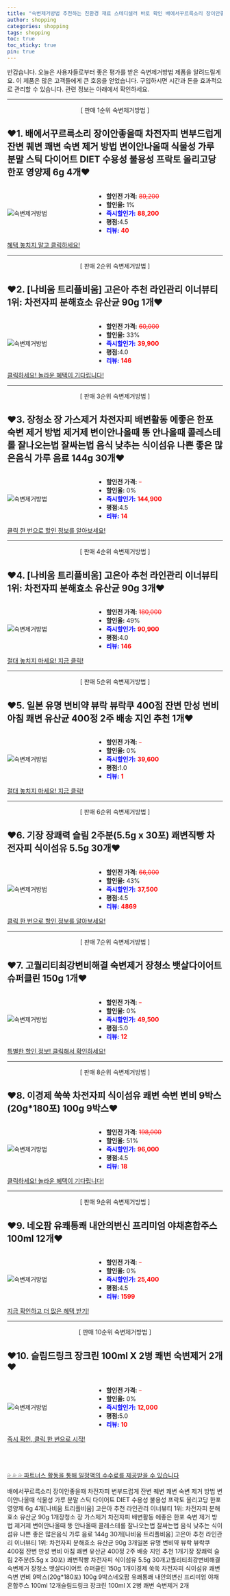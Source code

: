 ```yaml
---
title: "숙변제거방법 추천하는 친환경 재료 스테디셀러 바로 확인 배에서꾸르륵소리 장이안좋을때 차전자피 변부드럽게 잔변"
author: shopping
categories: shopping
tags: shopping
toc: true
toc_sticky: true
pin: true
---
```

반갑습니다. 오늘은 사용자들로부터 좋은 평가를 받은 숙변제거방법 제품을 알려드릴게요. 이 제품은 많은 고객들에게 큰 호응을 얻었습니다. 구입하시면 시간과 돈을 효과적으로 관리할 수 있습니다. 관련 정보는 아래에서 확인하세요.

---
<p class="toplist" style="margin: 0 auto; display: block; width: fit-content;">[ 판매 1순위 숙변제거방법 ]</p>

<h2><strong>❤️1. 배에서꾸르륵소리 장이안좋을때 차전자피 변부드럽게 잔변 퀘변 쾌변 숙변 제거 방법 변이안나올때 식물성 가루 분말 스틱 다이어트 DIET 수용성 불용성 프락토 올리고당 한포 영양제 6g 4개❤️</strong></h2>

<div style="display: flex; align-items: center;">
    <div style="flex: 0.4;">
        <img src="https://thumbnail10.coupangcdn.com/thumbnails/remote/230x230ex/image/vendor_inventory/661f/ed7c8a37f5922182d2a1187161db9cb6227608dd8f26e1a77b20270a058c.jpg" alt="숙변제거방법" style="max-width: 100%;">
    </div>
    <div style="flex: 0.6; margin-left: 10px;">
        <ul>
            <li><strong>할인전 가격:</strong> <del style="color: red;">89,200</del></li>
            <li><strong>할인율:</strong> 1%</li>
            <li><span style='color:blue'><strong>즉시할인가:</strong></span> <span style='color:red'><strong>88,200</strong></span></li>
            <li><strong>평점:</strong>4.5</li>
            <li><span style='color:blue'><strong>리뷰:</strong></span> <span style='color:red'><strong>40</strong></span></li>
        </ul>
    </div>
</div>
<div class="center">
    <a href="https://selin100587001.github.io?lptag=AF9450613&subid=githubio&pageKey=6426548866&traceid=V0-153&itemId=17656513896&vendorItemId=84847880907" class="myButton">
        혜택 놓치지 말고 클릭하세요!
    </a>
</div>


---
<p class="toplist" style="margin: 0 auto; display: block; width: fit-content;">[ 판매 2순위 숙변제거방법 ]</p>

<h2><strong>❤️2. [나비움 트리플비움] 고은아 추천 라인관리 이너뷰티 1위: 차전자피 분해효소 유산균 90g 1개❤️</strong></h2>

<div style="display: flex; align-items: center;">
    <div style="flex: 0.4;">
        <img src="https://thumbnail6.coupangcdn.com/thumbnails/remote/230x230ex/image/vendor_inventory/67f9/caf25d1d8c9d6e538220a8c1d134e86faeeaf1db85c0cb6dabb3809f652e.png" alt="숙변제거방법" style="max-width: 100%;">
    </div>
    <div style="flex: 0.6; margin-left: 10px;">
        <ul>
            <li><strong>할인전 가격:</strong> <del style="color: red;">60,000</del></li>
            <li><strong>할인율:</strong> 33%</li>
            <li><span style='color:blue'><strong>즉시할인가:</strong></span> <span style='color:red'><strong>39,900</strong></span></li>
            <li><strong>평점:</strong>4.0</li>
            <li><span style='color:blue'><strong>리뷰:</strong></span> <span style='color:red'><strong>146</strong></span></li>
        </ul>
    </div>
</div>
<div class="center">
    <a href="https://selin100587001.github.io?lptag=AF9450613&subid=githubio&pageKey=7610613257&traceid=V0-153&itemId=20155438798&vendorItemId=86459743006" class="myButton">
        클릭하세요! 놀라운 혜택이 기다립니다!
    </a>
</div>


---
<p class="toplist" style="margin: 0 auto; display: block; width: fit-content;">[ 판매 3순위 숙변제거방법 ]</p>

<h2><strong>❤️3. 장청소 장 가스제거 차전자피 배변활동 에좋은 한포 숙변 제거 방법 제거제 변이안나올때 똥 안나올때 콜레스테롤 잘나오는법 잘싸는법 음식 낮추는 식이섬유 나쁜 좋은 많은음식 가루 음료 144g 30개❤️</strong></h2>

<div style="display: flex; align-items: center;">
    <div style="flex: 0.4;">
        <img src="https://thumbnail8.coupangcdn.com/thumbnails/remote/230x230ex/image/vendor_inventory/04e0/5a2582683805c5554ce555e9d9b1934160a966efe0aebbdb266905ad7368.jpg" alt="숙변제거방법" style="max-width: 100%;">
    </div>
    <div style="flex: 0.6; margin-left: 10px;">
        <ul>
            <li><strong>할인전 가격:</strong> <del style="color: red;">-</del></li>
            <li><strong>할인율:</strong> 0%</li>
            <li><span style='color:blue'><strong>즉시할인가:</strong></span> <span style='color:red'><strong>144,900</strong></span></li>
            <li><strong>평점:</strong>4.5</li>
            <li><span style='color:blue'><strong>리뷰:</strong></span> <span style='color:red'><strong>14</strong></span></li>
        </ul>
    </div>
</div>
<div class="center">
    <a href="https://selin100587001.github.io?lptag=AF9450613&subid=githubio&pageKey=8204029338&traceid=V0-153&itemId=17656513438&vendorItemId=84847880479" class="myButton">
        클릭 한 번으로 할인 정보를 알아보세요!
    </a>
</div>


---
<p class="toplist" style="margin: 0 auto; display: block; width: fit-content;">[ 판매 4순위 숙변제거방법 ]</p>

<h2><strong>❤️4. [나비움 트리플비움] 고은아 추천 라인관리 이너뷰티 1위: 차전자피 분해효소 유산균 90g 3개❤️</strong></h2>

<div style="display: flex; align-items: center;">
    <div style="flex: 0.4;">
        <img src="https://thumbnail6.coupangcdn.com/thumbnails/remote/230x230ex/image/vendor_inventory/67f9/caf25d1d8c9d6e538220a8c1d134e86faeeaf1db85c0cb6dabb3809f652e.png" alt="숙변제거방법" style="max-width: 100%;">
    </div>
    <div style="flex: 0.6; margin-left: 10px;">
        <ul>
            <li><strong>할인전 가격:</strong> <del style="color: red;">180,000</del></li>
            <li><strong>할인율:</strong> 49%</li>
            <li><span style='color:blue'><strong>즉시할인가:</strong></span> <span style='color:red'><strong>90,900</strong></span></li>
            <li><strong>평점:</strong>4.0</li>
            <li><span style='color:blue'><strong>리뷰:</strong></span> <span style='color:red'><strong>146</strong></span></li>
        </ul>
    </div>
</div>
<div class="center">
    <a href="https://selin100587001.github.io?lptag=AF9450613&subid=githubio&pageKey=7610613257&traceid=V0-153&itemId=20155438796&vendorItemId=86459743028" class="myButton">
        절대 놓치지 마세요! 지금 클릭!
    </a>
</div>


---
<p class="toplist" style="margin: 0 auto; display: block; width: fit-content;">[ 판매 5순위 숙변제거방법 ]</p>

<h2><strong>❤️5. 일본 유명 변비약 뷰락 뷰락쿠 400점 잔변 만성 변비 아침 쾌변 유산균 400정 2주 배송 지인 추천 1개❤️</strong></h2>

<div style="display: flex; align-items: center;">
    <div style="flex: 0.4;">
        <img src="https://thumbnail8.coupangcdn.com/thumbnails/remote/230x230ex/image/vendor_inventory/d5ea/784b04ef851dd9b1e6a27c2a03f3d5b934f9220b9a316cc047e0a9465ee2.jpg" alt="숙변제거방법" style="max-width: 100%;">
    </div>
    <div style="flex: 0.6; margin-left: 10px;">
        <ul>
            <li><strong>할인전 가격:</strong> <del style="color: red;">-</del></li>
            <li><strong>할인율:</strong> 0%</li>
            <li><span style='color:blue'><strong>즉시할인가:</strong></span> <span style='color:red'><strong>39,600</strong></span></li>
            <li><strong>평점:</strong>1.0</li>
            <li><span style='color:blue'><strong>리뷰:</strong></span> <span style='color:red'><strong>1</strong></span></li>
        </ul>
    </div>
</div>
<div class="center">
    <a href="https://selin100587001.github.io?lptag=AF9450613&subid=githubio&pageKey=8181600076&traceid=V0-153&itemId=23393351171&vendorItemId=90798823172" class="myButton">
        절대 놓치지 마세요! 지금 클릭!
    </a>
</div>


---
<p class="toplist" style="margin: 0 auto; display: block; width: fit-content;">[ 판매 6순위 숙변제거방법 ]</p>

<h2><strong>❤️6. 기장 장쾌력 슬림 2주분(5.5g x 30포) 쾌변직빵 차전자피 식이섬유 5.5g 30개❤️</strong></h2>

<div style="display: flex; align-items: center;">
    <div style="flex: 0.4;">
        <img src="https://thumbnail6.coupangcdn.com/thumbnails/remote/230x230ex/image/vendor_inventory/e1bf/73741523f3c313bdaf697394891f6fcf799f708261508a04988a54e53d73.jpg" alt="숙변제거방법" style="max-width: 100%;">
    </div>
    <div style="flex: 0.6; margin-left: 10px;">
        <ul>
            <li><strong>할인전 가격:</strong> <del style="color: red;">66,000</del></li>
            <li><strong>할인율:</strong> 43%</li>
            <li><span style='color:blue'><strong>즉시할인가:</strong></span> <span style='color:red'><strong>37,500</strong></span></li>
            <li><strong>평점:</strong>4.5</li>
            <li><span style='color:blue'><strong>리뷰:</strong></span> <span style='color:red'><strong>4869</strong></span></li>
        </ul>
    </div>
</div>
<div class="center">
    <a href="https://selin100587001.github.io?lptag=AF9450613&subid=githubio&pageKey=173362&traceid=V0-153&itemId=20812558898&vendorItemId=88194069987" class="myButton">
        클릭 한 번으로 할인 정보를 알아보세요!
    </a>
</div>


---
<p class="toplist" style="margin: 0 auto; display: block; width: fit-content;">[ 판매 7순위 숙변제거방법 ]</p>

<h2><strong>❤️7. 고퀄리티최강변비해결 숙변제거 장청소 뱃살다이어트 슈퍼클린 150g 1개❤️</strong></h2>

<div style="display: flex; align-items: center;">
    <div style="flex: 0.4;">
        <img src="https://thumbnail6.coupangcdn.com/thumbnails/remote/230x230ex/image/vendor_inventory/21ea/4c824e550e151ff4deb6bb44b8315998e00e9b57b2560051ccc82f1fc595.jpg" alt="숙변제거방법" style="max-width: 100%;">
    </div>
    <div style="flex: 0.6; margin-left: 10px;">
        <ul>
            <li><strong>할인전 가격:</strong> <del style="color: red;">-</del></li>
            <li><strong>할인율:</strong> 0%</li>
            <li><span style='color:blue'><strong>즉시할인가:</strong></span> <span style='color:red'><strong>49,500</strong></span></li>
            <li><strong>평점:</strong>5.0</li>
            <li><span style='color:blue'><strong>리뷰:</strong></span> <span style='color:red'><strong>12</strong></span></li>
        </ul>
    </div>
</div>
<div class="center">
    <a href="https://selin100587001.github.io?lptag=AF9450613&subid=githubio&pageKey=6148235124&traceid=V0-153&itemId=11848401229&vendorItemId=79121709547" class="myButton">
        특별한 할인 정보! 클릭해서 확인하세요!
    </a>
</div>


---
<p class="toplist" style="margin: 0 auto; display: block; width: fit-content;">[ 판매 8순위 숙변제거방법 ]</p>

<h2><strong>❤️8. 이경제 쑥쑥 차전자피 식이섬유 쾌변 숙변 변비 9박스(20g*180포) 100g 9박스❤️</strong></h2>

<div style="display: flex; align-items: center;">
    <div style="flex: 0.4;">
        <img src="https://thumbnail8.coupangcdn.com/thumbnails/remote/230x230ex/image/vendor_inventory/ae1f/05495995bb84bd96e0a4e78e388370250c4ce244f274710fd6826c251239.jpg" alt="숙변제거방법" style="max-width: 100%;">
    </div>
    <div style="flex: 0.6; margin-left: 10px;">
        <ul>
            <li><strong>할인전 가격:</strong> <del style="color: red;">198,000</del></li>
            <li><strong>할인율:</strong> 51%</li>
            <li><span style='color:blue'><strong>즉시할인가:</strong></span> <span style='color:red'><strong>96,000</strong></span></li>
            <li><strong>평점:</strong>4.5</li>
            <li><span style='color:blue'><strong>리뷰:</strong></span> <span style='color:red'><strong>18</strong></span></li>
        </ul>
    </div>
</div>
<div class="center">
    <a href="https://selin100587001.github.io?lptag=AF9450613&subid=githubio&pageKey=7665565121&traceid=V0-153&itemId=23097392040&vendorItemId=90130772800" class="myButton">
        클릭하세요! 놀라운 혜택이 기다립니다!
    </a>
</div>


---
<p class="toplist" style="margin: 0 auto; display: block; width: fit-content;">[ 판매 9순위 숙변제거방법 ]</p>

<h2><strong>❤️9. 네오팜 유쾌통쾌 내안의변신 프리미엄 야채혼합주스 100ml 12개❤️</strong></h2>

<div style="display: flex; align-items: center;">
    <div style="flex: 0.4;">
        <img src="https://thumbnail9.coupangcdn.com/thumbnails/remote/230x230ex/image/vendor_inventory/6e1e/60c9e69535aa387de657f00cb6a50f3ffd778609340ad3b9c46f7566e59c.jpg" alt="숙변제거방법" style="max-width: 100%;">
    </div>
    <div style="flex: 0.6; margin-left: 10px;">
        <ul>
            <li><strong>할인전 가격:</strong> <del style="color: red;">-</del></li>
            <li><strong>할인율:</strong> 0%</li>
            <li><span style='color:blue'><strong>즉시할인가:</strong></span> <span style='color:red'><strong>25,400</strong></span></li>
            <li><strong>평점:</strong>4.5</li>
            <li><span style='color:blue'><strong>리뷰:</strong></span> <span style='color:red'><strong>1599</strong></span></li>
        </ul>
    </div>
</div>
<div class="center">
    <a href="https://selin100587001.github.io?lptag=AF9450613&subid=githubio&pageKey=5923510985&traceid=V0-153&itemId=21518310387&vendorItemId=90040815474" class="myButton">
        지금 확인하고 더 많은 혜택 받기!
    </a>
</div>


---
<p class="toplist" style="margin: 0 auto; display: block; width: fit-content;">[ 판매 10순위 숙변제거방법 ]</p>

<h2><strong>❤️10. 슬림드링크 장크린 100ml X 2병 쾌변 숙변제거 2개❤️</strong></h2>

<div style="display: flex; align-items: center;">
    <div style="flex: 0.4;">
        <img src="https://thumbnail10.coupangcdn.com/thumbnails/remote/230x230ex/image/vendor_inventory/e529/efc14273a414a539e42d11be34fd138b0ce50719a99439446d92e9ff758f.jpg" alt="숙변제거방법" style="max-width: 100%;">
    </div>
    <div style="flex: 0.6; margin-left: 10px;">
        <ul>
            <li><strong>할인전 가격:</strong> <del style="color: red;">-</del></li>
            <li><strong>할인율:</strong> 0%</li>
            <li><span style='color:blue'><strong>즉시할인가:</strong></span> <span style='color:red'><strong>12,000</strong></span></li>
            <li><strong>평점:</strong>5.0</li>
            <li><span style='color:blue'><strong>리뷰:</strong></span> <span style='color:red'><strong>10</strong></span></li>
        </ul>
    </div>
</div>
<div class="center">
    <a href="https://selin100587001.github.io?lptag=AF9450613&subid=githubio&pageKey=211688205&traceid=V0-153&itemId=11074738396&vendorItemId=78354200636" class="myButton">
        즉시 확인, 클릭 한 번으로 시작!
    </a>
</div>

<br><br><br>[💦 💦 💦 파트너스 활동을 통해 일정액의 수수료를 제공받을 수 있습니다](https://link.coupang.com/a/bcpT2c)<br><br>배에서꾸르륵소리 장이안좋을때 차전자피 변부드럽게 잔변 퀘변 쾌변 숙변 제거 방법 변이안나올때 식물성 가루 분말 스틱 다이어트 DIET 수용성 불용성 프락토 올리고당 한포 영양제 6g 4개[나비움 트리플비움] 고은아 추천 라인관리 이너뷰티 1위: 차전자피 분해효소 유산균 90g 1개장청소 장 가스제거 차전자피 배변활동 에좋은 한포 숙변 제거 방법 제거제 변이안나올때 똥 안나올때 콜레스테롤 잘나오는법 잘싸는법 음식 낮추는 식이섬유 나쁜 좋은 많은음식 가루 음료 144g 30개[나비움 트리플비움] 고은아 추천 라인관리 이너뷰티 1위: 차전자피 분해효소 유산균 90g 3개일본 유명 변비약 뷰락 뷰락쿠 400점 잔변 만성 변비 아침 쾌변 유산균 400정 2주 배송 지인 추천 1개기장 장쾌력 슬림 2주분(5.5g x 30포) 쾌변직빵 차전자피 식이섬유 5.5g 30개고퀄리티최강변비해결 숙변제거 장청소 뱃살다이어트 슈퍼클린 150g 1개이경제 쑥쑥 차전자피 식이섬유 쾌변 숙변 변비 9박스(20g*180포) 100g 9박스네오팜 유쾌통쾌 내안의변신 프리미엄 야채혼합주스 100ml 12개슬림드링크 장크린 100ml X 2병 쾌변 숙변제거 2개